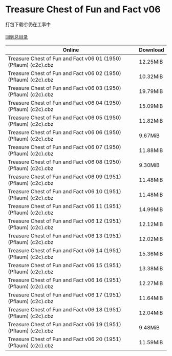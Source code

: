 # Treasure Chest of Fun and Fact v06

打包下载📦仍在工事中

[回到总目录](/Catalogs.md)







Online | Download
--- | ---
Treasure Chest of Fun and Fact v06 01 (1950) (Pflaum) (c2c).cbz | 12.25MiB
Treasure Chest of Fun and Fact v06 02 (1950) (Pflaum) (c2c).cbz | 10.32MiB
Treasure Chest of Fun and Fact v06 03 (1950) (Pflaum) (c2c).cbz | 19.79MiB
Treasure Chest of Fun and Fact v06 04 (1950) (Pflaum) (c2c).cbz | 15.09MiB
Treasure Chest of Fun and Fact v06 05 (1950) (Pflaum) (c2c).cbz | 11.82MiB
Treasure Chest of Fun and Fact v06 06 (1950) (Pflaum) (c2c).cbz | 9.67MiB
Treasure Chest of Fun and Fact v06 07 (1950) (Pflaum) (c2c).cbz | 11.88MiB
Treasure Chest of Fun and Fact v06 08 (1950) (Pflaum) (c2c).cbz | 9.30MiB
Treasure Chest of Fun and Fact v06 09 (1951) (Pflaum) (c2c).cbz | 11.48MiB
Treasure Chest of Fun and Fact v06 10 (1951) (Pflaum) (c2c).cbz | 11.48MiB
Treasure Chest of Fun and Fact v06 11 (1951) (Pflaum) (c2c).cbz | 14.99MiB
Treasure Chest of Fun and Fact v06 12 (1951) (Pflaum) (c2c).cbz | 12.12MiB
Treasure Chest of Fun and Fact v06 13 (1951) (Pflaum) (c2c).cbz | 12.02MiB
Treasure Chest of Fun and Fact v06 14 (1951) (Pflaum) (c2c).cbz | 15.36MiB
Treasure Chest of Fun and Fact v06 15 (1951) (Pflaum) (c2c).cbz | 13.38MiB
Treasure Chest of Fun and Fact v06 16 (1951) (Pflaum) (c2c).cbz | 12.27MiB
Treasure Chest of Fun and Fact v06 17 (1951) (Pflaum) (c2c).cbz | 11.64MiB
Treasure Chest of Fun and Fact v06 18 (1951) (Pflaum) (c2c).cbz | 12.04MiB
Treasure Chest of Fun and Fact v06 19 (1951) (Pflaum) (c2c).cbz | 9.48MiB
Treasure Chest of Fun and Fact v06 20 (1951) (Pflaum) (c2c).cbz | 11.59MiB